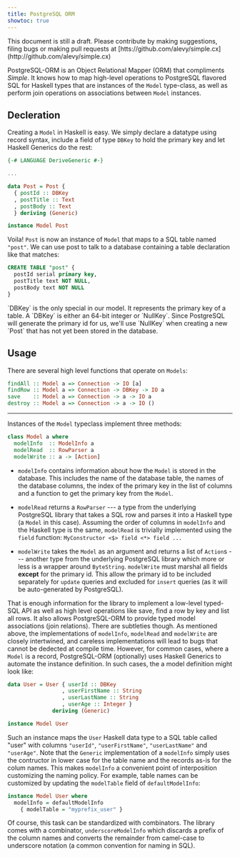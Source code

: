 ```yaml
---
title: PostgreSQL ORM
showtoc: true
---
```


<div class="warning">
This document is still a draft. Please contribute by making suggestions, filing
bugs or making pull requests at
[htts://github.com/alevy/simple.cx](http://github.com/alevy/simple.cx)
</div>

PostgreSQL-ORM is an Object Relational Mapper (ORM) that compliments _Simple_.
It knows how to map high-level
operations to PostgreSQL flavored SQL for
Haskell types that are instances of the `Model` type-class, as well as perform
join operations on associations between `Model` instances.

## Decleration

Creating a `Model` in Haskell is easy. We simply declare a datatype using record
syntax, include a field of type `DBKey` to hold the primary key and let Haskell
Generics do the rest:

```haskell
{-# LANGUAGE DeriveGeneric #-}

...

data Post = Post {
  { postId :: DBKey
  , postTitle :: Text
  , postBody :: Text
  } deriving (Generic)

instance Model Post
```

Voila! `Post` is now an instance of `Model` that maps to a SQL table named
`"post"`. We can use post to talk to a database containing a table declaration
like that matches:

```sql
CREATE TABLE "post" {
  postId serial primary key,
  postTitle text NOT NULL,
  postBody text NOT NULL
}
```

<aside>
`DBKey` is the only special in our model. It represents the primary
key of a table. A `DBKey` is either an 64-bit integer or `NullKey`. Since
PostgreSQL will generate the primary id for us, we'll use `NullKey` when
creating a new `Post` that has not yet been stored in the database. 
</aside>

## Usage

There are several high level functions that operate on `Models`:

```haskell
findAll :: Model a => Connection -> IO [a]
findRow :: Model a => Connection -> DBKey -> IO a
save    :: Model a => Connection -> a -> IO a
destroy :: Model a => Connection -> a -> IO ()
```



------------------------------------------

Instances of the `Model` typeclass implement three methods:

```haskell
class Model a where
  modelInfo  :: ModelInfo a
  modelRead  :: RowParser a
  modelWrite :: a -> [Action]
```

  * `modelInfo` contains information about how the
   `Model` is stored in the database. This includes the name of the database
   table, the names of the database columns, the index of the primary key in
   the list of columns and a function to get the primary key from the `Model`.

  * `modelRead` returns a `RowParser` --- a type from the underlying PostgreSQL
  library that takes a SQL row and parses it into a Haskell type (a `Model` in
  this case). Assuming the order of columns in `modelInfo` and the Haskell
  type is the same, `modelRead` is trivially implemented using the `field`
  function: `MyConstructor <$> field <*> field ...`

  * `modelWrite` takes the `Model` as an argument and returns a list of
  `Action`s --- another type from the underlying PostgreSQL library which
  more or less is a wrapper around `ByteString`. `modelWrite` must marshal
  all fields **except** for the primary id. This allow the primary id to be
  included separately for `update` queries and excluded for `insert` queries
  (as it will be auto-generated by PostgreSQL).

That is enough information for the library to implement a low-level typed-SQL
API as well as high level operations like save, find a row by
key and list all rows. It also allows PostgreSQL-ORM to provide typed model
associations (join relations). There are
subtleties though. As mentioned above, the implementations of `modelInfo`,
`modelRead` and `modelWrite` are closely intertwined, and careless
implementations will lead to bugs that cannot be dedected at compile time.
However, for common cases, where a `Model` is a record, PostgreSQL-ORM
(optionally) uses Haskell Generics to automate the instance definition. In such
cases, the a model definition might look like:

```haskell
data User = User { userId :: DBKey
                 , userFirstName :: String
                 , userLastName :: String
                 , userAge :: Integer }
              deriving (Generic)

instance Model User
```

Such an instance maps the `User` Haskell data type to a SQL table called "user"
with columns `"userId"`, `"userFirstName"`, `"userLastName"` and `"userAge"`.
Note that the `Generic` implementation of a `modelInfo` simply uses the contructor
in lower case for the table name and the records as-is for the colum names.
This makes `modelInfo` a convenient point of interposition customizing the
naming policy. For example, table names can be customized by updating the
`modelTable` field of `defaultModelInfo`:

```haskell
instance Model User where
  modelInfo = defaultModelInfo
    { modelTable = "myprefix_user" }
```

Of course, this task can be standardized with combinators. The library comes
with a combinator, `underscoreModelInfo` which discards a prefix of the column
names and converts the remainder from camel-case to underscore notation (a
common convention for naming in SQL).

